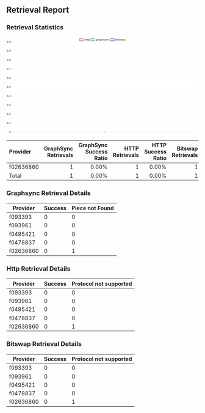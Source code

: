 ## Retrieval Report
### Retrieval Statistics
<img src="https://raw.githubusercontent.com/data-preservation-programs/filplus-checker-assets/main/filecoin-project/filecoin-plus-large-datasets/issues/2165/1695021000290.png"/>

| Provider  | GraphSync Retrievals | GraphSync Success Ratio | HTTP Retrievals | HTTP Success Ratio | Bitswap Retrievals | Bitswap Success Ratio |
| :-------- | -------------------: | ----------------------: | --------------: | -----------------: | -----------------: | --------------------: |
| f02636860 |                    1 |                   0.00% |               1 |              0.00% |                  1 |                 0.00% |
| Total     |                    1 |                   0.00% |               1 |              0.00% |                  1 |                 0.00% |

### Graphsync Retrieval Details
| Provider  | Success | Piece not Found |
| --------- | ------- | --------------- |
| f093393   | 0       | 0               |
| f093961   | 0       | 0               |
| f0495421  | 0       | 0               |
| f0478837  | 0       | 0               |
| f02636860 | 0       | 1               |

### Http Retrieval Details
| Provider  | Success | Protocol not supported |
| --------- | ------- | ---------------------- |
| f093393   | 0       | 0                      |
| f093961   | 0       | 0                      |
| f0495421  | 0       | 0                      |
| f0478837  | 0       | 0                      |
| f02636860 | 0       | 1                      |

### Bitswap Retrieval Details
| Provider  | Success | Protocol not supported |
| --------- | ------- | ---------------------- |
| f093393   | 0       | 0                      |
| f093961   | 0       | 0                      |
| f0495421  | 0       | 0                      |
| f0478837  | 0       | 0                      |
| f02636860 | 0       | 1                      |
